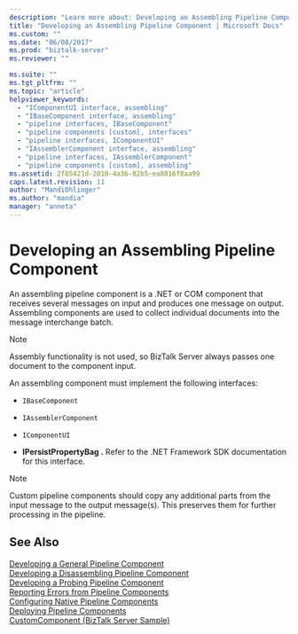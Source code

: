 ```yaml
---
description: "Learn more about: Developing an Assembling Pipeline Component"
title: "Developing an Assembling Pipeline Component | Microsoft Docs"
ms.custom: ""
ms.date: "06/08/2017"
ms.prod: "biztalk-server"
ms.reviewer: ""

ms.suite: ""
ms.tgt_pltfrm: ""
ms.topic: "article"
helpviewer_keywords: 
  - "IComponentUI interface, assembling"
  - "IBaseComponent interface, assembling"
  - "pipeline interfaces, IBaseComponent"
  - "pipeline components [custom], interfaces"
  - "pipeline interfaces, IComponentUI"
  - "IAssemblerComponent interface, assembling"
  - "pipeline interfaces, IAssemblerComponent"
  - "pipeline components [custom], assembling"
ms.assetid: 2f85421d-2010-4a36-82b5-ea8016f8aa99
caps.latest.revision: 11
author: "MandiOhlinger"
ms.author: "mandia"
manager: "anneta"
---
```

# Developing an Assembling Pipeline Component
An assembling pipeline component is a .NET or COM component that receives several messages on input and produces one message on output. Assembling components are used to collect individual documents into the message interchange batch.  
  
> [!NOTE]
>  Assembly functionality is not used, so BizTalk Server always passes one document to the component input.  
  
 An assembling component must implement the following interfaces:  
  
-   `IBaseComponent`  
  
-   `IAssemblerComponent`
  
-   `IComponentUI`
  
-   **IPersistPropertyBag .** Refer to the .NET Framework SDK documentation for this interface.  
  
> [!NOTE]
>  Custom pipeline components should copy any additional parts from the input message to the output message(s). This preserves them for further processing in the pipeline.  
  
## See Also  
 [Developing a General Pipeline Component](../core/developing-a-general-pipeline-component.md)   
 [Developing a Disassembling Pipeline Component](../core/developing-a-disassembling-pipeline-component.md)   
 [Developing a Probing Pipeline Component](../core/developing-a-probing-pipeline-component.md)   
 [Reporting Errors from Pipeline Components](../core/reporting-errors-from-pipeline-components.md)   
 [Configuring Native Pipeline Components](../core/configuring-native-pipeline-components.md)   
 [Deploying Pipeline Components](../core/deploying-pipeline-components.md)   
 [CustomComponent (BizTalk Server Sample)](../core/customcomponent-biztalk-server-sample.md)
